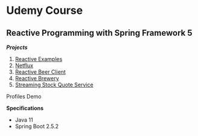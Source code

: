 # Udemy Course

## Reactive Programming with Spring Framework 5

**_Projects_**

1. [Reactive Examples](https://github.com/brunomilitzer/ReactiveProgramming/tree/master/reactive-examples)
2. [Netflux](https://github.com/brunomilitzer/ReactiveProgramming/tree/master/netflux)
3. [Reactive Beer Client](https://github.com/brunomilitzer/ReactiveProgramming/tree/master/reactive-beer-client)
4. [Reactive Brewery](https://github.com/brunomilitzer/ReactiveProgramming/tree/master/reactive-brewery)
5. [Streaming Stock Quote Service](https://github.com/brunomilitzer/ReactiveProgramming/tree/master/streaming-stock-quote-service)

Profiles Demo

**Specifications**

* Java 11
* Spring Boot 2.5.2